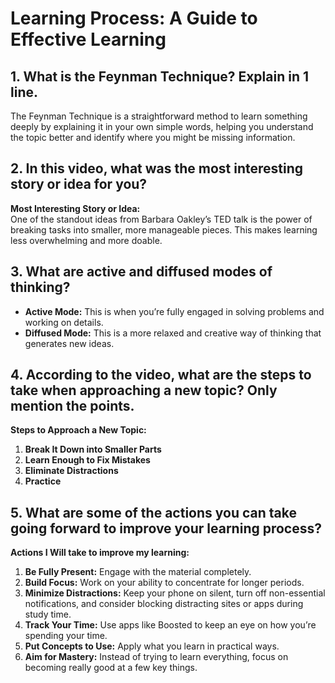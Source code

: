 # Learning Process: A Guide to Effective Learning

## 1. What is the Feynman Technique? Explain in 1 line.

The Feynman Technique is a straightforward method to learn something deeply by explaining it in your own simple words, helping you understand the topic better and identify where you might be missing information.

## 2. In this video, what was the most interesting story or idea for you?

**Most Interesting Story or Idea:**  
One of the standout ideas from Barbara Oakley’s TED talk is the power of breaking tasks into smaller, more manageable pieces. This makes learning less overwhelming and more doable.

## 3. What are active and diffused modes of thinking?

- **Active Mode:** This is when you’re fully engaged in solving problems and working on details.
- **Diffused Mode:** This is a more relaxed and creative way of thinking that generates new ideas.

## 4. According to the video, what are the steps to take when approaching a new topic? Only mention the points.

**Steps to Approach a New Topic:**

1. **Break It Down into Smaller Parts**
2. **Learn Enough to Fix Mistakes**
3. **Eliminate Distractions**
4. **Practice**

## 5. What are some of the actions you can take going forward to improve your learning process?

**Actions I Will take to improve my learning:**

1. **Be Fully Present:** Engage with the material completely.
2. **Build Focus:** Work on your ability to concentrate for longer periods.
3. **Minimize Distractions:** Keep your phone on silent, turn off non-essential notifications, and consider blocking distracting sites or apps during study time.
4. **Track Your Time:** Use apps like Boosted to keep an eye on how you’re spending your time.
5. **Put Concepts to Use:** Apply what you learn in practical ways.
6. **Aim for Mastery:** Instead of trying to learn everything, focus on becoming really good at a few key things.
